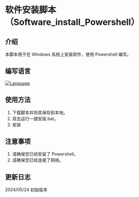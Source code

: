 # 软件安装脚本（Software_install_Powershell）

## 介绍

本脚本用于在 Windows 系统上安装软件，使用 Powershell 编写。

## 编写语言

[![Language](https://skillicons.dev/icons?i=powershell)](https://github.com/CHEN-Technology)

## 使用方法

1. 下载脚本并将其保存到本地。
2. 双击运行一键安装.bat。
3. 安装

## 注意事项

1. 请确保您已经安装了 Powershell。
2. 请确保您已经连接了网络。

## 更新日志

2024/05/24 初始版本
